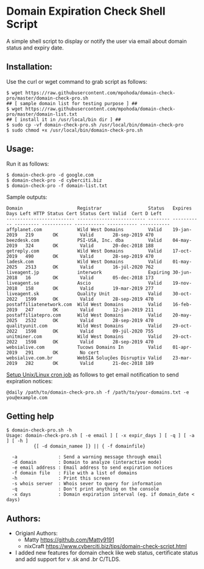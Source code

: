 Domain Expiration Check Shell Script
====================================
A simple shell script to display or notify the user via email about domain status and expiry date.

Installation:
-------------
Use the curl or wget command to grab script as follows:

```
$ wget https://raw.githubusercontent.com/mpohoda/domain-check-pro/master/domain-check-pro.sh
## [ sample domain list for testing purpose ] ##
$ wget https://raw.githubusercontent.com/mpohoda/domain-check-pro/master/domain-list.txt
## [ install it in /usr/local/bin dir ] ##
$ sudo cp -vf domain-check-pro.sh /usr/local/bin/domain-check-pro
$ sudo chmod +x /usr/local/bin/domain-check-pro.sh
```

Usage:
------
Run it as follows:
```
$ domain-check-pro -d google.com
$ domain-check-pro -d cyberciti.biz
$ domain-check-pro -f domain-list.txt
```
Sample outputs:
```
Domain                    Registrar                 Status   Expires     Days Left HTTP Status Cert Status Cert Valid  Cert D Left
------------------------- ------------------------- -------- ----------- --------- ----------- ----------- ----------- -----------
affplanet.com             Wild West Domains         Valid    19-jan-2019   219       OK        Valid       28-sep-2019 470        
beezdesk.com              PSI-USA, Inc. dba         Valid    04-may-2019   324       OK        Valid       20-dec-2018 188        
getreply.com              Wild West Domains         Valid    17-oct-2019   490       OK        Valid       28-sep-2019 470        
ladesk.com                Wild West Domains         Valid    01-may-2025   2513      OK        Valid       16-júl-2020 762        
liveagent.jp              interwork                 Expiring 30-jun-2018   16        OK        Valid       05-dec-2018 173        
liveagent.se              Ascio                     Valid    19-nov-2018   158       OK        Valid       19-mar-2019 277        
liveagent.sk              Quality Unit              Valid    30-oct-2022   1599      OK        Valid       28-sep-2019 470        
postaffiliatenetwork.com  Wild West Domains         Valid    16-feb-2019   247       OK        Valid       12-jan-2019 211        
postaffiliatepro.com      Wild West Domains         Valid    20-may-2025   2532      OK        Valid       28-sep-2019 470        
qualityunit.com           Wild West Domains         Valid    29-oct-2022   1598      OK        Valid       09-júl-2020 755        
unitminer.com             Wild West Domains         Valid    29-oct-2022   1598      OK        Valid       28-sep-2019 470        
websialive.com            Tucows Domains In         Valid    01-apr-2019   291       OK        No cert                            
websialive.com.br         WebSIA Soluções Disruptiv Valid    23-mar-2019   282       OK        Valid       21-dec-2018 189        
```
[Setup Unix/Linux cron job](https://www.cyberciti.biz/faq/how-do-i-add-jobs-to-cron-under-linux-or-unix-oses/)  as follows to get email notification to send expiration notices:

```
@daily /path/to/domain-check-pro.sh -f /path/to/your-domains.txt -e you@example.com
```
Getting help
------------
```
$ domain-check-pro.sh -h
Usage: domain-check-pro.sh [ -e email ] [ -x expir_days ] [ -q ] [ -a ] [ -h ]
          {[ -d domain_namee ]} || { -f domainfile}

  -a               : Send a warning message through email
  -d domain        : Domain to analyze (interactive mode)
  -e email address : Email address to send expiration notices
  -f domain file   : File with a list of domains
  -h               : Print this screen
  -s whois server  : Whois sever to query for information
  -q               : Don't print anything on the console
  -x days          : Domain expiration interval (eg. if domain_date < days)
```

Authors:
--------
* Origianl Authors: 
	- Matty https://github.com/Matty9191
	- nixCraft https://www.cyberciti.biz/tips/domain-check-script.html
* I added new features for domain check like web status, certificate status and add support for v .sk and .br C/TLDS.
